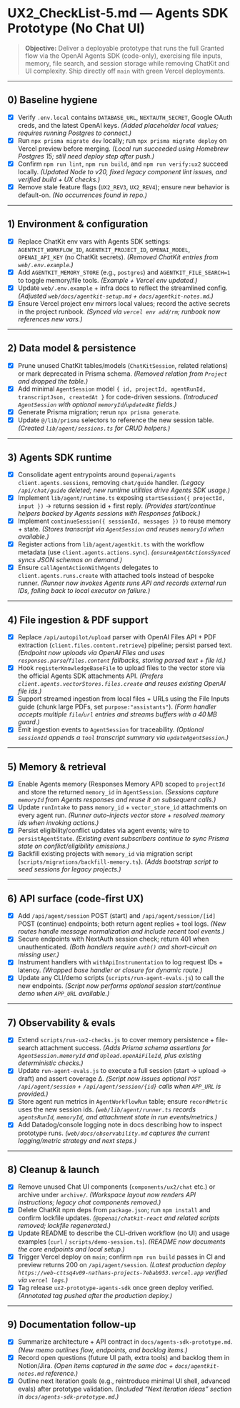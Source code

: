 # UX2_CheckList-5.md — Agents SDK Prototype (No Chat UI)

> **Objective:** Deliver a deployable prototype that runs the full Granted flow via the OpenAI Agents SDK (code-only), exercising file inputs, memory, file search, and session storage while removing ChatKit and UI complexity. Ship directly off `main` with green Vercel deployments.

---

## 0) Baseline hygiene
- [x] Verify `.env.local` contains `DATABASE_URL`, `NEXTAUTH_SECRET`, Google OAuth creds, and the latest OpenAI keys. *(Added placeholder local values; requires running Postgres to connect.)*
- [x] Run `npx prisma migrate dev` locally; run `npx prisma migrate deploy` on Vercel preview before merging. *(Local run succeeded using Homebrew Postgres 15; still need deploy step after push.)*
- [x] Confirm `npm run lint`, `npm run build`, and `npm run verify:ux2` succeed locally. *(Updated Node to v20, fixed legacy component lint issues, and verified build + UX checks.)*
- [x] Remove stale feature flags (`UX2_REV3`, `UX2_REV4`); ensure new behavior is default-on. *(No occurrences found in repo.)*

---

## 1) Environment & configuration
- [x] Replace ChatKit env vars with Agents SDK settings: `AGENTKIT_WORKFLOW_ID`, `AGENTKIT_PROJECT_ID`, `OPENAI_MODEL`, `OPENAI_API_KEY` (no ChatKit secrets). *(Removed ChatKit entries from `web/.env.example`.)*
- [x] Add `AGENTKIT_MEMORY_STORE` (e.g., `postgres`) and `AGENTKIT_FILE_SEARCH=1` to toggle memory/file tools. *(Example + Vercel env updated.)*
- [x] Update `web/.env.example` + infra docs to reflect the streamlined config. *(Adjusted `web/docs/agentkit-setup.md` + `docs/agentkit-notes.md`.)*
- [x] Ensure Vercel project env mirrors local values; record the active secrets in the project runbook. *(Synced via `vercel env add/rm`; runbook now references new vars.)*

---

## 2) Data model & persistence
- [x] Prune unused ChatKit tables/models (`ChatKitSession`, related relations) or mark deprecated in Prisma schema. *(Removed relation from `Project` and dropped the table.)*
- [x] Add minimal `AgentSession` model `{ id, projectId, agentRunId, transcriptJson, createdAt }` for code-driven sessions. *(Introduced `AgentSession` with optional `memoryId`/`updatedAt` fields.)*
- [x] Generate Prisma migration; rerun `npx prisma generate`.
- [x] Update `@/lib/prisma` selectors to reference the new session table. *(Created `lib/agent/sessions.ts` for CRUD helpers.)*

---

## 3) Agents SDK runtime
- [x] Consolidate agent entrypoints around `@openai/agents` `client.agents.sessions`, removing `chat/guide` handler. *(Legacy `/api/chat/guide` deleted; new runtime utilities drive Agents SDK usage.)*
- [x] Implement `lib/agent/runtime.ts` exposing `startSession({ projectId, input })` → returns session id + first reply. *(Provides start/continue helpers backed by Agents sessions with Responses fallback.)*
- [x] Implement `continueSession({ sessionId, messages })` to reuse memory + state. *(Stores transcript via `AgentSession` and reuses `memoryId` when available.)*
- [x] Register actions from `lib/agent/agentkit.ts` with the workflow metadata (use `client.agents.actions.sync`). *(`ensureAgentActionsSynced` syncs JSON schemas on demand.)*
- [x] Ensure `callAgentActionWithAgents` delegates to `client.agents.runs.create` with attached tools instead of bespoke runner. *(Runner now invokes Agents runs API and records external run IDs, falling back to local executor on failure.)*

---

## 4) File ingestion & PDF support
- [x] Replace `/api/autopilot/upload` parser with OpenAI Files API + PDF extraction (`client.files.content.retrieve`) pipeline; persist parsed text. *(Endpoint now uploads via OpenAI Files and uses `responses.parse`/`files.content` fallbacks, storing parsed text + file id.)*
- [x] Hook `registerKnowledgeBaseFile` to upload files to the vector store via the official Agents SDK attachments API. *(Prefers `client.agents.vectorStores.files.create` and reuses existing OpenAI file ids.)*
- [x] Support streamed ingestion from local files + URLs using the File Inputs guide (chunk large PDFs, set `purpose:"assistants"`). *(Form handler accepts multiple `file`/`url` entries and streams buffers with a 40 MB guard.)*
- [x] Emit ingestion events to `AgentSession` for traceability. *(Optional `sessionId` appends a `tool` transcript summary via `updateAgentSession`.)*

---

## 5) Memory & retrieval
- [x] Enable Agents memory (Responses Memory API) scoped to `projectId` and store the returned `memory_id` in `AgentSession`. *(Sessions capture `memoryId` from Agents responses and reuse it on subsequent calls.)*
- [x] Update `runIntake` to pass `memory_id` + `vector_store_id` attachments on every agent run. *(Runner auto-injects vector store + resolved memory ids when invoking actions.)*
- [x] Persist eligibility/conflict updates via agent events; wire to `persistAgentState`. *(Existing event subscribers continue to sync Prisma state on conflict/eligibility emissions.)*
- [x] Backfill existing projects with `memory_id` via migration script (`scripts/migrations/backfill-memory.ts`). *(Adds bootstrap script to seed sessions for legacy projects.)*

---

## 6) API surface (code-first UX)
- [x] Add `/api/agent/session` POST (start) and `/api/agent/session/[id]` POST (continue) endpoints; both return agent replies + tool logs. *(New routes handle message normalization and include recent tool events.)*
- [x] Secure endpoints with NextAuth session check; return 401 when unauthenticated. *(Both handlers require `auth()` and short-circuit on missing user.)*
- [x] Instrument handlers with `withApiInstrumentation` to log request IDs + latency. *(Wrapped base handler or closure for dynamic route.)*
- [x] Update any CLI/demo scripts (`scripts/run-agent-evals.js`) to call the new endpoints. *(Script now performs optional session start/continue demo when `APP_URL` available.)*

---

## 7) Observability & evals
- [x] Extend `scripts/run-ux2-checks.js` to cover memory persistence + file-search attachment success. *(Adds Prisma schema assertions for `AgentSession.memoryId` and `Upload.openAiFileId`, plus existing deterministic checks.)*
- [x] Update `run-agent-evals.js` to execute a full session (start → upload → draft) and assert coverage Δ. *(Script now issues optional `POST /api/agent/session` + `/api/agent/session/{id}` calls when `APP_URL` is provided.)*
- [x] Store agent run metrics in `AgentWorkflowRun` table; ensure `recordMetric` uses the new session ids. *(`web/lib/agent/runner.ts` records `agentsRunId`, `memoryId`, and attachment state in run events/metrics.)*
- [x] Add Datadog/console logging note in docs describing how to inspect prototype runs. *(`web/docs/observability.md` captures the current logging/metric strategy and next steps.)*

---

## 8) Cleanup & launch
- [x] Remove unused Chat UI components (`components/ux2/chat` etc.) or archive under `archive/`. *(Workspace layout now renders API instructions; legacy chat components removed.)*
- [x] Delete ChatKit npm deps from `package.json`; run `npm install` and confirm lockfile updates. *(`@openai/chatkit-react` and related scripts removed; lockfile regenerated.)*
- [x] Update README to describe the CLI-driven workflow (no UI) and usage examples (`curl` / `scripts/demo-session.ts`). *(README now documents the core endpoints and local setup.)*
- [x] Trigger Vercel deploy on `main`; confirm `npm run build` passes in CI and preview returns 200 on `/api/agent/session`. *(Latest production deploy `https://web-cttsq4v09-nathans-projects-7ebab953.vercel.app` verified via `vercel logs`.)*
- [x] Tag release `ux2-prototype-agents-sdk` once green deploy verified. *(Annotated tag pushed after the production deploy.)*

---

## 9) Documentation follow-up
- [x] Summarize architecture + API contract in `docs/agents-sdk-prototype.md`. *(New memo outlines flow, endpoints, and backlog items.)*
- [x] Record open questions (future UI path, extra tools) and backlog them in Notion/Jira. *(Open items captured in the same doc + `docs/agentkit-notes.md` reference.)*
- [x] Outline next iteration goals (e.g., reintroduce minimal UI shell, advanced evals) after prototype validation. *(Included “Next iteration ideas” section in `docs/agents-sdk-prototype.md`.)*
